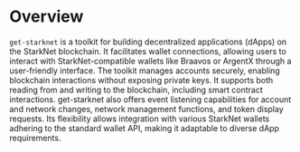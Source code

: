 

# Overview

`get-starknet` is a toolkit for building decentralized applications (dApps) on the StarkNet blockchain.
It facilitates wallet connections, allowing users to interact with StarkNet-compatible wallets like Braavos or ArgentX through a user-friendly interface. 
The toolkit manages accounts securely, enabling blockchain interactions without exposing private keys. 
It supports both reading from and writing to the blockchain, including smart contract interactions. get-starknet also offers event listening capabilities for account and network changes, network management functions, and token display requests. 
Its flexibility allows integration with various StarkNet wallets adhering to the standard wallet API, making it adaptable to diverse dApp requirements.

